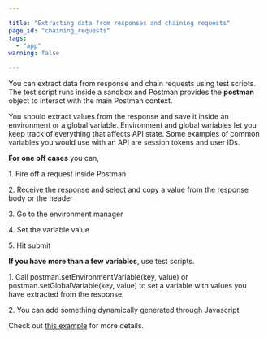 ```yaml
---

title: "Extracting data from responses and chaining requests"
page_id: "chaining_requests"
tags: 
  - "app"
warning: false

---
```

You can extract data from response and chain requests using test scripts. The test script runs inside a sandbox and Postman provides the **postman** object to interact with the main Postman context.

You should extract values from the response and save it inside an environment or a global variable. Environment and global variables let you keep track of everything that affects API state. Some examples of common variables you would use with an API are session tokens and user IDs.

**For one off cases** you can,

1\. Fire off a request inside Postman

2\. Receive the response and select and copy a value from the response body or the header

3\. Go to the environment manager

4\. Set the variable value

5\. Hit submit

**If you have more than a few variables**, use test scripts.

1\. Call postman.setEnvironmentVariable(key, value) or postman.setGlobalVariable(key, value) to set a variable with values you have extracted from the response. 

2\. You can add something dynamically generated through Javascript

Check out [this example][0] for more details.


[0]: https://blog.postman.com/2014/01/27/extracting-data-from-responses-and-chaining-requests/
